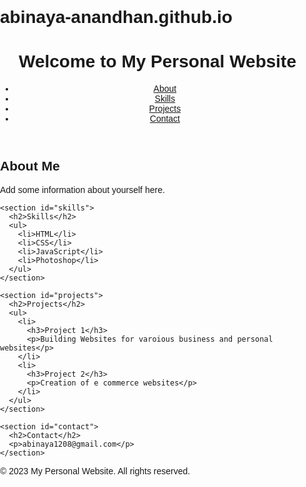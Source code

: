 # abinaya-anandhan.github.io
<!DOCTYPE html>
<html lang="en">
<head>
  <link rel="stylesheet" href="styles.css">
  <meta charset="UTF-8">
  <meta name="viewport" content="width=device-width, initial-scale=1.0">
  <title>Abi's Webpage</title>
  </head>
  <style>
    /* General Styles */
body {
  font-family: Arial, sans-serif;
  margin: 0;
  padding: 0;
}

h1, h2, h3 {
  color: #333;
}

a {
  color: #007bff;
  text-decoration: none;
}

/* Header Styles */
header {
  background-color: #f8f8f8;
  padding: 20px;
}

nav ul {
  list-style: none;
  margin: 0;
  padding: 0;
}

nav ul li {
  display: inline;
  margin-right: 10px;
}

/* Main Content Styles */
main {
  padding: 20px;
}

section {
  margin-bottom: 40px;
}

section h2 {
  margin-bottom: 20px;
}

section ul {
  list-style: disc;
  padding-left: 20px;
}

/* Footer Styles */
footer {
  background-color: #333;
  color: #fff;
  padding: 10px;
  text-align: center;
}

/* Responsive Styles */
@media (max-width: 768px) {
  header {
    text-align: center;
  }

  nav ul {
    display: block;
    text-align: center;
  }

  nav ul li {
    display: block;
    margin-bottom: 10px;
  }
}

  </style>
<body>
  <header>
    <h1>Welcome to My Personal Website</h1>
    <nav>
      <ul>
        <li><a href="#about">About</a></li>
        <li><a href="#skills">Skills</a></li>
        <li><a href="#projects">Projects</a></li>
        <li><a href="#contact">Contact</a></li>
      </ul>
    </nav>
  </header>

  <main>
    <section id="about">
      <h2>About Me</h2>
      <p>Add some information about yourself here.</p>
    </section>

    <section id="skills">
      <h2>Skills</h2>
      <ul>
        <li>HTML</li>
        <li>CSS</li>
        <li>JavaScript</li>
        <li>Photoshop</li>
      </ul>
    </section>

    <section id="projects">
      <h2>Projects</h2>
      <ul>
        <li>
          <h3>Project 1</h3>
          <p>Building Websites for varoious business and personal websites</p>
        </li>
        <li>
          <h3>Project 2</h3>
          <p>Creation of e commerce websites</p>
        </li>
      </ul>
    </section>

    <section id="contact">
      <h2>Contact</h2>
      <p>abinaya1208@gmail.com</p>
    </section>
  </main>

  <footer>
    <p>© 2023 My Personal Website. All rights reserved.</p>
  </footer>
</body>
</html>
